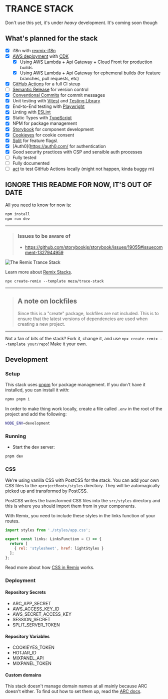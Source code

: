 # TRANCE STACK

Don't use this yet, it's under _heavy_ development. It's coming soon though

## What's planned for the stack

- [x] i18n with [rexmix-i18n](https://github.com/sergiodxa/remix-i18next)
- [x] [AWS deployment](https://aws.com) with [CDK](https://docs.aws.amazon.com/cdk/index.html)
  - [x] Using AWS Lambda + Api Gateway + Cloud Front for production builds
  - [x] Using AWS Lambda + Api Gateway for ephemeral builds (for feature branches, pull requests, etc)
- [x] [GitHub Actions](https://github.com/features/actions) for a full CI steup
- [ ] [Semantic Release](https://github.com/semantic-release/semantic-release) for version control
- [x] [Conventional Commits](https://www.conventionalcommits.org/en/v1.0.0/) for commit messages
- [x] Unit testing with [Vitest](https://vitest.dev) and [Testing Library](https://testing-library.com)
- [x] End-to-End testing with [Playwright](https://playwright.dev/docs/intro)
- [x] Linting with [ESLint](https://eslint.org)
- [x] Static Types with [TypeScript](https://typescriptlang.org)
- [x] NPM for package management
- [x] [Storybook](https://storybook.js.org) for component development
- [x] [Cookieyes](cookieyes.com) for cookie consent
- [x] [Split](https://split.io) for feature flags\
- [x] [Auth0](https://auth0.com/ for authentication
- [x] Good security practices with CSP and sensible auth processes
- [ ] Fully tested
- [ ] Fully documented
- [ ] [act](https://github.com/nektos/act) to test GitHub Actions locally (might not happen, kinda buggy rn)

## IGNORE THIS README FOR NOW, IT'S OUT OF DATE

All you need to know for now is:
```sh
npm install
npm run dev
```

---

> ### Issues to be aware of
>
> - https://github.com/storybookjs/storybook/issues/19055#issuecomment-1327944959

![The Remix Trance Stack](https://armadamusic.imgix.net/news/Trance-Music.jpg?auto=format&crop=focalpoint&fit=cover&w=1200)

Learn more about [Remix Stacks](https://remix.run/stacks).

```
npx create-remix --template meza/trace-stack
```

---

> ## A note on lockfiles
>
> Since this is a "create" package, lockfiles are not included. This is to ensure that the latest versions of
> dependencies are used when creating a new project.

---

Not a fan of bits of the stack? Fork it, change it, and use `npx create-remix --template your/repo`! Make it your own.

## Development

### Setup

This stack uses [pnpm](https://pnpm.io/) for package management. If you don't have it installed, you can install it
with:

```sh
npmx pnpm i
```

In order to make thing work locally, create a file called `.env` in the root of the project and add the following:

```sh
NODE_ENV=development
```

### Running

- Start the dev server:

```sh
pnpm dev
```

### CSS

We're using vanilla CSS with PostCSS for the stack.
You can add your own CSS files to the `<projectRoot>/styles` directory.
They will be automagically picked up and transformed by PostCSS.

PostCSS writes the transformed CSS files into the `src/styles` directory and this is where you should import them
from in your components.

With Remix, you need to include these styles in the links function of your routes.

```js
import styles from './styles/app.css';

export const links: LinksFunction = () => {
  return [
    { rel: 'stylesheet', href: lightStyles }
  ];
};
```

Read more about how [CSS in Remix](https://remix.run/docs/en/v1/guides/styling#postcsss) works.


### Deployment

#### Repository Secrets

- ARC_APP_SECRET
- AWS_ACCESS_KEY_ID
- AWS_SECRET_ACCESS_KEY
- SESSION_SECRET
- SPLIT_SERVER_TOKEN

#### Repository Variables

- COOKIEYES_TOKEN
- HOTJAR_ID
- MIXPANEL_API
- MIXPANEL_TOKEN

#### Custom domains

This stack doesn't manage domain names at all mainly because ARC doesn't either. To find out how to set them up,
read the [ARC docs](https://arc.codes/docs/en/guides/domains/registrars/route53-and-cloudfront).
